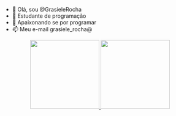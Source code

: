 - 👋 Olá, sou  @GrasieleRocha
- 👀 Estudante de programação 
- 🌱 Apaixonando se por programar 
- 📫 Meu e-mail grasiele_rocha@ 

<div align="center">
  <a href="https://github.com/GrasieleRocha">
  <img height="180em" src="https://github-readme-stats.vercel.app/api?username=GrasieleRocha&show_icons=true&theme=dracula&include_all_commits=true&count_private=true"/>
  <img height="180em" src="https://github-readme-stats.vercel.app/api/top-langs/?username=GrasieleRocha&layout=compact&langs_count=7&theme=dracula"/>
</div>
